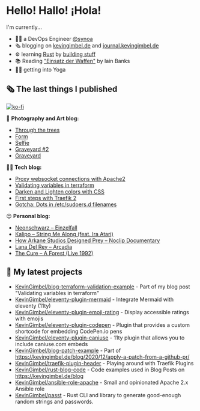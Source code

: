 # Hello! Hallo! ¡Hola!

I'm currently...
- 👨‍💻 a DevOps Engineer [@synoa](https://synoa.de)
- 🗞 blogging on [kevingimbel.de](https://kevingimbel.de) and [journal.kevingimbel.de](https://journal.kevingimbel.de)
- ⚙️ learning [Rust](https://rust-lang.org) by [building stuff](https://github.com/KevinGimbel?tab=repositories&q=&type=&language=rust)
- 📚 Reading ["Einsatz der Waffen"](https://www.goodreads.com/book/show/1502704.Einsatz_Der_Waffen) by Iain Banks
- 🧘‍♂️ getting into Yoga

## 🗞 The last things I published

[![ko-fi](https://ko-fi.com/img/githubbutton_sm.svg)](https://ko-fi.com/atarijunge)

📸 **Photography and Art blog:**

- [Through the trees](https://art.atarijunge.de/through-the-trees/)
- [Form](https://art.atarijunge.de/form/)
- [Selfie](https://art.atarijunge.de/selfie-2/)
- [Graveyard #2](https://art.atarijunge.de/graveyard-2/)
- [Graveyard](https://art.atarijunge.de/graveyard/)

👨‍💻 **Tech blog:**

- [Proxy websocket connections with Apache2](https://kevingimbel.de/blog/2021/06/proxy-websocket-connections-with-apache2/)
- [Validating variables in terraform](https://kevingimbel.de/blog/2021/06/validating-variables-in-terraform/)
- [Darken and Lighten colors with CSS](https://kevingimbel.de/blog/2021/06/darken-and-lighten-colors-with-css/)
- [First steps with Traefik 2](https://kevingimbel.de/blog/2021/05/first-steps-with-traefik-2/)
- [Gotcha: Dots in /etc/sudoers.d filenames](https://kevingimbel.de/blog/2021/05/gotcha-dots-in-etc-sudoers-d-filenames/)

😌 **Personal blog:**

- [Neonschwarz – Einzelfall](https://journal.kevingimbel.de/2021/09/24/neonschwarz-einzelfall/)
- [Kalipo – String Me Along (feat. Ira Atari)](https://journal.kevingimbel.de/2021/09/24/kalipo-string-me-along-feat-ira-atari/)
- [How Arkane Studios Designed Prey – Noclip Documentary](https://journal.kevingimbel.de/2021/09/16/how-arkane-studios-designed-prey-noclip-documentary/)
- [Lana Del Rey – Arcadia](https://journal.kevingimbel.de/2021/09/10/lana-del-rey-arcadia/)
- [The Cure – A Forest (Live 1992)](https://journal.kevingimbel.de/2021/09/09/the-cure-a-forest-live-1992/)

## 🌱 My latest projects

- [KevinGimbel/blog-terraform-validation-example](https://github.com/KevinGimbel/blog-terraform-validation-example) - Part of my blog post &#34;Validating variables in terraform&#34;
- [KevinGimbel/eleventy-plugin-mermaid](https://github.com/KevinGimbel/eleventy-plugin-mermaid) - Integrate Mermaid with eleventy (11ty)
- [KevinGimbel/eleventy-plugin-emoji-rating](https://github.com/KevinGimbel/eleventy-plugin-emoji-rating) - Display accessible ratings with emojis
- [KevinGimbel/eleventy-plugin-codepen](https://github.com/KevinGimbel/eleventy-plugin-codepen) - Plugin that provides a custom shortcode for embedding CodePen.io pens
- [KevinGimbel/eleventy-plugin-caniuse](https://github.com/KevinGimbel/eleventy-plugin-caniuse) - 11ty plugin that allows you to include caniuse.com embeds
- [KevinGimbel/blog-patch-example](https://github.com/KevinGimbel/blog-patch-example) - Part of https://kevingimbel.de/blog/2020/12/apply-a-patch-from-a-github-pr/
- [KevinGimbel/traefik-plugin-header](https://github.com/KevinGimbel/traefik-plugin-header) - Playing around with Traefik Plugins
- [KevinGimbel/rust-blog-code](https://github.com/KevinGimbel/rust-blog-code) - Code examples used in Blog Posts on https://kevingimbel.de/blog
- [KevinGimbel/ansible-role-apache](https://github.com/KevinGimbel/ansible-role-apache) - Small and opinionated Apache 2.x Ansible role 
- [KevinGimbel/passt](https://github.com/KevinGimbel/passt) - Rust CLI and library to generate good-enough random strings and passwords.

